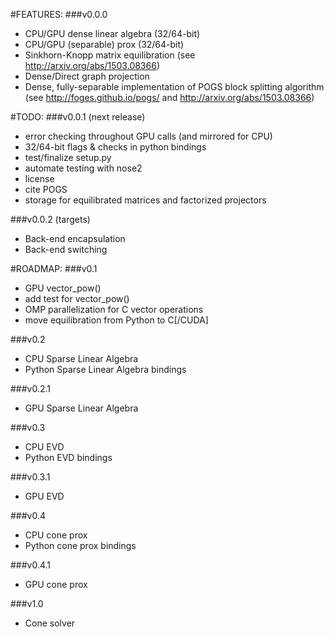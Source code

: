 #FEATURES:
###v0.0.0
- CPU/GPU dense linear algebra (32/64-bit)
- CPU/GPU (separable) prox (32/64-bit)
- Sinkhorn-Knopp matrix equilibration (see http://arxiv.org/abs/1503.08366)
- Dense/Direct graph projection
- Dense, fully-separable implementation of POGS block splitting algorithm (see http://foges.github.io/pogs/ and http://arxiv.org/abs/1503.08366)


#TODO:
###v0.0.1 (next release)
- error checking throughout GPU calls (and mirrored for CPU)
- 32/64-bit flags & checks in python bindings
- test/finalize setup.py
- automate testing with nose2
- license
- cite POGS
- storage for equilibrated matrices and factorized projectors

###v0.0.2 (targets)
- Back-end encapsulation
- Back-end switching

#ROADMAP:
###v0.1
- GPU vector_pow()
- add test for vector_pow()
- OMP parallelization for C vector operations
- move equilibration from Python to C[/CUDA]

###v0.2
- CPU Sparse Linear Algebra
- Python Sparse Linear Algebra bindings

###v0.2.1
- GPU Sparse Linear Algebra

###v0.3
- CPU EVD
- Python EVD bindings

###v0.3.1
- GPU EVD

###v0.4
- CPU cone prox
- Python cone prox bindings

###v0.4.1
- GPU cone prox

###v1.0
- Cone solver


